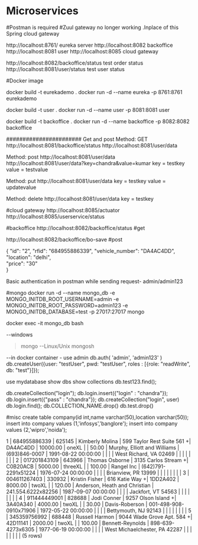 # Microservices

#Postman is required
#Zuul gateway no longer working .Inplace of this Spring cloud gateway

http://localhost:8761/ eureka server
http://localhost:8082  backoffice
http://localhost:8081   user
http://localhost:8085   cloud gateway

http://localhost:8082/backoffice/status     test order status
http://localhost:8081/user/status     test user status

#Docker image

docker build -t eurekademo .
docker run -d --name eureka -p 8761:8761  eurekademo

docker build -t user .
docker run -d --name user -p 8081:8081 user

docker build -t backoffice .
docker run -d --name backoffice -p 8082:8082 backoffice

####################### Get and post
Method: GET
http://localhost:8081/backoffice/status
http://localhost:8081/user/data

Method: post
http://localhost:8081/user/data
http://localhost:8081/user/data?key=chandra&value=kumar
key = testkey
value = testvalue

Method: put
http://localhost:8081/user/data
key = testkey
value = updatevalue

Method: delete
http://localhost:8081/user/data
key = testkey


#cloud gateway
http://localhost:8085/actuator
http://localhost:8085/userservice/status

#backoffice
http://localhost:8082/backoffice/status    #get

http://localhost:8082/backoffice/bo-save   #post

{
    "id": "2",
    "rfid": "684955886339",	
    "vehicle_number": "DA4AC4DD",
    "location": "delhi",	
    "price": "30"   
}

Basic authentication in postman while sending request- admin/admin123


#mongo
docker run -d --name mongo_db -e MONGO_INITDB_ROOT_USERNAME=admin -e MONGO_INITDB_ROOT_PASSWORD=admin123 -e MONGO_INITDB_DATABASE=test -p 27017:27017 mongo

docker exec -it  mongo_db bash

--windows
 >mongo
 --Linux/Unix
 >mongosh

--in docker container - 
use admin
db.auth( 'admin', 'admin123' )
db.createUser({user: "testUser", pwd: "testUser", roles : [{role: "readWrite", db: "test"}]});

use mydatabase
show dbs
show collections
db.test123.find();

db.createCollection("login");
db.login.insert({"login" : "chandra"});
db.login.insert({"pass" : "chandra"});
db.createCollection("login", user)
db.login.find();
db.COLLECTION_NAME.drop()
db.test.drop()

#misc
create table company(id int,name varchar(50),location varchar(50));
insert into company values (1,'infosys','banglore');
insert into company values (2,'wipro','noida');



1 | 684955886339 | 625145 | Kimberly Molina | 599 Taylor Rest Suite 561    +| DA4AC4DD       |       10000.00 | oneXL         |               |      50.00 | Murphy, Elliott and Williams  | (693)846-0007          | 1991-08-22 00:00:00
    |              |        |                 | West Richard, VA 02469        |                |                |               |               |            |                               |                        | 
  2 | 017201843109 | 643966 | Thomas Osborne  | 3135 Carlos Stream           +| C0B20ACB       |        5000.00 | threeXL       |               |     100.00 | Rangel Inc                    | (642)791-2291x51224    | 1976-07-24 00:00:00
    |              |        |                 | Brianview, PR 13999           |                |                |               |               |            |                               |                        | 
  3 | 004611267403 | 330932 | Kristin Fisher  | 616 Katie Way                +| 1DD2A402       |        8000.00 | twoXL         |               |     120.00 | Anderson, Heath and Christian | 241.554.6222x82256     | 1987-09-07 00:00:00
    |              |        |                 | Jackfort, VT 54563            |                |                |               |               |            |                               |                        | 
  4 | 911444449001 | 828688 | Jodi Conner     | 9257 Olson Island            +| 3A40A340       |        4000.00 | twoXL         |               |      30.00 | Davis-Roberson                | 001-498-908-0910x71906 | 1972-05-22 00:00:00
    |              |        |                 | Bettymouth, NJ 92143          |                |                |               |               |            |                               |                        | 
  5 | 345359756992 | 688448 | Russell Harmon  | 9044 Wade Grove Apt. 584     +| 42D11141       |        2000.00 | twoXL         |               |     100.00 | Bennett-Reynolds              | 898-639-4273x6305      | 1977-06-19 00:00:00
    |              |        |                 | West Michaelchester, PA 42287 |                |                |               |               |            |                               |                        | 
(5 rows)
